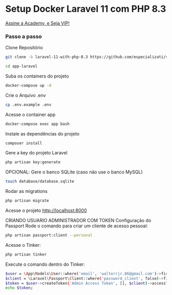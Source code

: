 
# Setup Docker Laravel 11 com PHP 8.3
[Assine a Academy, e Seja VIP!](https://academy.especializati.com.br)

### Passo a passo
Clone Repositório
```sh
git clone -b laravel-11-with-php-8.3 https://github.com/especializati/setup-docker-laravel.git app-laravel
```
```sh
cd app-laravel
```

Suba os containers do projeto
```sh
docker-compose up -d
```


Crie o Arquivo .env
```sh
cp .env.example .env
```

Acesse o container app
```sh
docker-compose exec app bash
```


Instale as dependências do projeto
```sh
composer install
```

Gere a key do projeto Laravel
```sh
php artisan key:generate
```

OPCIONAL: Gere o banco SQLite (caso não use o banco MySQL)
```sh
touch database/database.sqlite
```

Rodar as migrations
```sh
php artisan migrate
```

Acesse o projeto
[http://localhost:8000](http://localhost:8000)


CRIANDO USUARIO ADMINISTRADOR COM TOKEN
Configuração do Passport
Rode o comando para criar um cliente de acesso pessoal:

```sh
php artisan passport:client --personal
```

Acesse o Tinker:
```sh
php artisan tinker
```
Execute o comando dentro do Tinker:
```sh
$user = \App\Models\User::where('email', 'walterrjr.86@gmail.com')->first();
$client = \Laravel\Passport\Client::where('password_client', false)->first();
$token = $user->createToken('Admin Access Token', [], $client)->accessToken;
echo $token;
```


